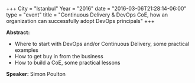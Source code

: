 +++
City = "Istanbul"
Year = "2016"
date = "2016-03-06T21:28:14-06:00"
type = "event"
title = "Continuous Delivery & DevOps CoE, how an organization can successfully adopt DevOps principals"
+++

**Abstract:**

* Where to start with DevOps and/or Continuous Delivery, some practical examples
* How to get buy in from the business
* How to build a CoE, some practical lessons

**Speaker:**
Simon Poulton

